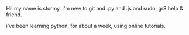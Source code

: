  Hi! my name is stormy. i'm new to git and .py and .js and sudo, gr8 help & friend. 
 
i've been learning python, for about a week, using online tutorials. 
